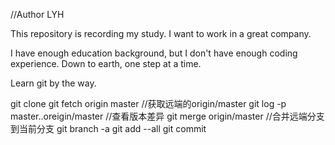 //Author LYH

This repository is recording my study.
I want to work in a great company.

I have enough education background, but I don't have enough coding experience.
Down to earth, one step at a time.

Learn  git by the way. 

git clone <uri>
git fetch origin master //获取远端的origin/master
git log -p master..oreigin/master //查看版本差异
git merge origin/master //合并远端分支到当前分支
git branch -a
git add --all
git commit
